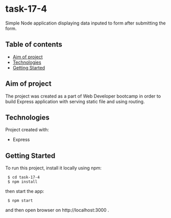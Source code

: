 # task-17-4
Simple Node application displaying data inputed to form after submitting the form.


## Table of contents
* [Aim of project](#aim-of-project)
* [Technologies](#technologies)
* [Getting Started](#getting-started)


## Aim of project
The project was created as a part of Web Developer bootcamp in order to build Express application with serving static file and using routing.


## Technologies
Project created with:
* Express


## Getting Started
To run this project, install it locally using npm:
```
 $ cd task-17-4
 $ npm install
```
then start the app:
```
 $ npm start
```
and then open browser on http://localhost:3000 .